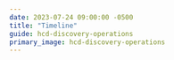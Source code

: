 ```yaml
---
date: 2023-07-24 09:00:00 -0500
title: "Timeline"
guide: hcd-discovery-operations
primary_image: hcd-discovery-operations
---
```

